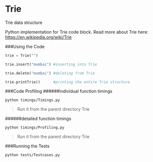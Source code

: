 # Trie
Trie data structure

Python implementation for Trie code block. Read more about Trie here: https://en.wikipedia.org/wiki/Trie

###Using the Code
```python
trie = Trie("")

trie.insert("mumbai") #inserting into Trie

trie.delete("mumbai") #deleting from Trie

trie.printTrie()      #printing the entire Trie structure
```

###Code Profiling
######individual function timings
```
python timings/Timings.py
```
>Run it from the parent directory Trie

######detailed function timings
```
python timings/Profiling.py
```
>Run it from the parent directory Trie


###Running the Tests
```
python tests/Testcases.py
```
